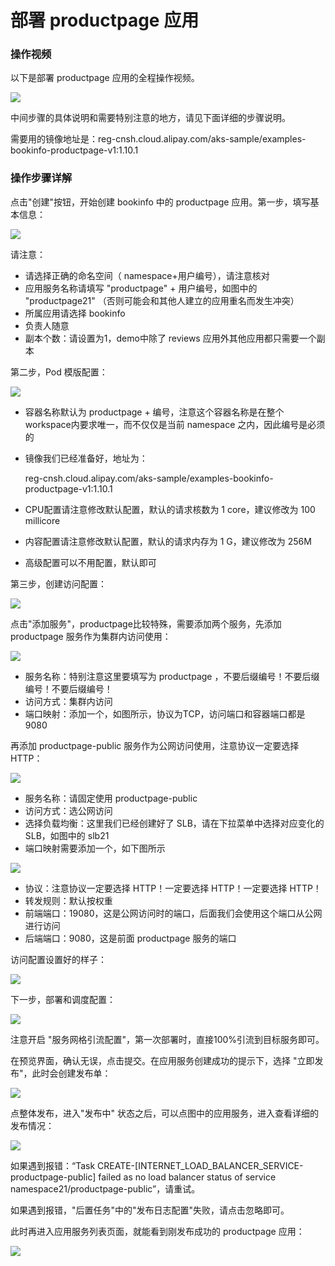 # 部署 productpage 应用

### 操作视频

以下是部署 productpage 应用的全程操作视频。

![](images/bookinfo/productpage.gif)

中间步骤的具体说明和需要特别注意的地方，请见下面详细的步骤说明。

需要用的镜像地址是：reg-cnsh.cloud.alipay.com/aks-sample/examples-bookinfo-productpage-v1:1.10.1

### 操作步骤详解

点击"创建"按钮，开始创建 bookinfo 中的 productpage 应用。第一步，填写基本信息：

![](images/bookinfo/productpage-1.png)

请注意：

- 请选择正确的命名空间（ namespace+用户编号），请注意核对
- 应用服务名称请填写 "productpage" + 用户编号，如图中的 "productpage21" （否则可能会和其他人建立的应用重名而发生冲突）
- 所属应用请选择 bookinfo
- 负责人随意
- 副本个数：请设置为1，demo中除了 reviews 应用外其他应用都只需要一个副本

第二步，Pod 模版配置：

![](images/bookinfo/productpage-2.png)

- 容器名称默认为 productpage + 编号，注意这个容器名称是在整个workspace内要求唯一，而不仅仅是当前 namespace 之内，因此编号是必须的

- 镜像我们已经准备好，地址为：

	reg-cnsh.cloud.alipay.com/aks-sample/examples-bookinfo-productpage-v1:1.10.1

- CPU配置请注意修改默认配置，默认的请求核数为 1 core，建议修改为 100 millicore

- 内容配置请注意修改默认配置，默认的请求内存为 1 G，建议修改为 256M

- 高级配置可以不用配置，默认即可

第三步，创建访问配置：

![](images/bookinfo/productpage-3.png)

点击"添加服务"，productpage比较特殊，需要添加两个服务，先添加 productpage 服务作为集群内访问使用：

![](images/bookinfo/productpage-4.png)

- 服务名称：特别注意这里要填写为 productpage ，不要后缀编号！不要后缀编号！不要后缀编号！
- 访问方式：集群内访问
- 端口映射：添加一个，如图所示，协议为TCP，访问端口和容器端口都是 9080 

再添加 productpage-public 服务作为公网访问使用，注意协议一定要选择 HTTP：

![](images/bookinfo/productpage-6.png)

- 服务名称：请固定使用 productpage-public 
- 访问方式：选公网访问
- 选择负载均衡：这里我们已经创建好了 SLB，请在下拉菜单中选择对应变化的 SLB，如图中的 slb21
- 端口映射需要添加一个，如下图所示

![](images/bookinfo/productpage-5.png)

- 协议：注意协议一定要选择 HTTP！一定要选择 HTTP！一定要选择 HTTP！
- 转发规则：默认按权重
- 前端端口：19080，这是公网访问时的端口，后面我们会使用这个端口从公网进行访问
- 后端端口：9080，这是前面 productpage 服务的端口

访问配置设置好的样子：

![](images/bookinfo/productpage-7.png)

下一步，部署和调度配置：

![](images/bookinfo/productpage-8.png)

注意开启 "服务网格引流配置"，第一次部署时，直接100%引流到目标服务即可。

在预览界面，确认无误，点击提交。在应用服务创建成功的提示下，选择 "立即发布"，此时会创建发布单：

![](images/bookinfo/productpage-9.png)

点整体发布，进入"发布中" 状态之后，可以点图中的应用服务，进入查看详细的发布情况：

![](images/bookinfo/productpage-10.png)

如果遇到报错：“Task CREATE-[INTERNET_LOAD_BALANCER_SERVICE-productpage-public] failed as no load balancer status of service namespace21/productpage-public”，请重试。

如果遇到报错，"后置任务"中的"发布日志配置"失败，请点击忽略即可。

此时再进入应用服务列表页面，就能看到刚发布成功的 productpage 应用：

![](images/bookinfo/productpage-11.png)



